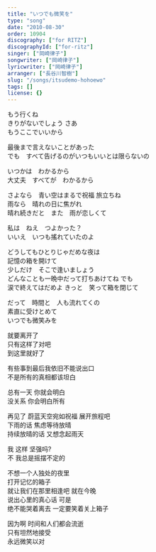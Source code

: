 ```yaml
---
title: "いつでも微笑を"
type: "song"
date: "2010-08-30"
order: 10904
discography: ["for RITZ"]
discographyId: ["for-ritz"]
singer: ["岡崎律子"]
songwriter: ["岡崎律子"]
lyricwriter: ["岡崎律子"]
arranger: ["長谷川智樹"]
slug: "/songs/itsudemo-hohoewo"
tags: []
license: {}
---
```


もう行くね　  
きりがないでしょう さあ　  
もうここでいいから   
  
最後まで言えないことがあった   
でも　すべて告げるのがいつもいいとは限らないの   
  
いつかは　わかるから   
大丈夫　すべてが　わかるから   
  
さよなら　青い空はまるで祝福 旅立ちね   
雨なら　晴れの日に焦がれ   
晴れ続きだと　また　雨が恋しくて   
  
私は　ねえ　つよかった？   
いいえ　いつも搖れていたのよ   
  
どうしてもひとりじゃだめな夜は   
記憶の箱を開けて   
少しだけ　そこで逢いましょう   
どんなことも一晩中だって打ちあけてね でも   
涙で終えてはだめよ きっと　笑って箱を閉じて   
  
だって　時間と　人も流れてくの   
素直に受けとめて   
いつでも微笑みを   
  
  <!-- 翻译 -->

就要离开了   
只有这样了对吧   
到这里就好了   
  
有些事到最后我依旧不能说出口   
不是所有的真相都该坦白   
  
总有一天 你就会明白   
没关系 你会明白所有   
  
再见了 蔚蓝天空宛如祝福 展开旅程吧   
下雨的话 焦虑等待放晴   
持续放晴的话 又想念起雨天   
  
我 这样 坚强吗?   
不 我总是摇摆不定的   
  
不想一个人独处的夜里   
打开记忆的箱子   
就让我们在那里相逢吧 就在今晚   
说出心里的真心话 可是   
绝不能哭着离去 一定要笑着关上箱子   
  
因为啊 时间和人们都会流逝   
只有坦然地接受   
永远微笑以对
